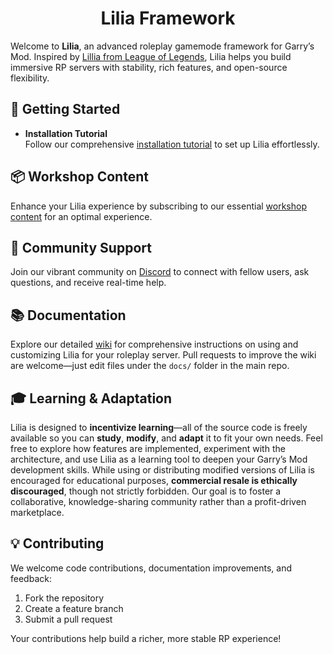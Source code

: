 <h1 align="center">Lilia Framework</h1>

Welcome to **Lilia**, an advanced roleplay gamemode framework for Garry’s Mod. Inspired by [Lillia from League of Legends](https://ddragon.leagueoflegends.com/cdn/img/champion/splash/Lillia_19.jpg), Lilia helps you build immersive RP servers with stability, rich features, and open-source flexibility.

## 🚀 Getting Started

- **Installation Tutorial**  
  Follow our comprehensive [installation tutorial](https://liliaframework.github.io/information/installing_the_gamemode/) to set up Lilia effortlessly.

## 📦 Workshop Content

Enhance your Lilia experience by subscribing to our essential [workshop content](https://steamcommunity.com/sharedfiles/filedetails/?id=2959728255) for an optimal experience.

## 💬 Community Support

Join our vibrant community on [Discord](https://discord.gg/esCRH5ckbQ) to connect with fellow users, ask questions, and receive real-time help.

## 📚 Documentation

Explore our detailed [wiki](https://liliaframework.github.io) for comprehensive instructions on using and customizing Lilia for your roleplay server. Pull requests to improve the wiki are welcome—just edit files under the `docs/` folder in the main repo.

## 🎓 Learning & Adaptation

Lilia is designed to **incentivize learning**—all of the source code is freely available so you can **study**, **modify**, and **adapt** it to fit your own needs. Feel free to explore how features are implemented, experiment with the architecture, and use Lilia as a learning tool to deepen your Garry’s Mod development skills. While using or distributing modified versions of Lilia is encouraged for educational purposes, **commercial resale is ethically discouraged**, though not strictly forbidden. Our goal is to foster a collaborative, knowledge-sharing community rather than a profit-driven marketplace.

## 💡 Contributing

We welcome code contributions, documentation improvements, and feedback:

1. Fork the repository  
2. Create a feature branch  
3. Submit a pull request  

Your contributions help build a richer, more stable RP experience!
